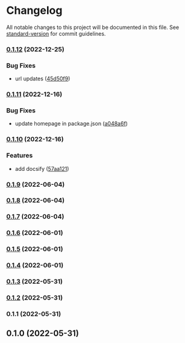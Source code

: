 # Changelog

All notable changes to this project will be documented in this file. See [standard-version](https://github.com/conventional-changelog/standard-version) for commit guidelines.

### [0.1.12](https://github.com/shinokada/svelte-twitter-emoji/compare/v0.1.11...v0.1.12) (2022-12-25)


### Bug Fixes

* url updates ([45d50f9](https://github.com/shinokada/svelte-twitter-emoji/commit/45d50f91710b0f90ae23fdefa431e0ced25ed23c))

### [0.1.11](https://github.com/shinokada/svelte-twitter-emoji/compare/v0.1.10...v0.1.11) (2022-12-16)

### Bug Fixes

- update homepage in package.json ([a048a6f](https://github.com/shinokada/svelte-twitter-emoji/commit/a048a6ff5039679aa9a478eeb50d5bf74c0437d1))

### [0.1.10](https://github.com/shinokada/svelte-twitter-emoji/compare/v0.1.9...v0.1.10) (2022-12-16)

### Features

- add docsify ([57aa121](https://github.com/shinokada/svelte-twitter-emoji/commit/57aa1210ed2e26ec3f94f76c32beb28b00c434ff))

### [0.1.9](https://github.com/shinokada/svelte-twitter-emoji/compare/v0.1.8...v0.1.9) (2022-06-04)

### [0.1.8](https://github.com/shinokada/svelte-twitter-emoji/compare/v0.1.7...v0.1.8) (2022-06-04)

### [0.1.7](https://github.com/shinokada/svelte-twitter-emoji/compare/v0.1.6...v0.1.7) (2022-06-04)

### [0.1.6](https://github.com/shinokada/svelte-twitter-emoji/compare/v0.1.5...v0.1.6) (2022-06-01)

### [0.1.5](https://github.com/shinokada/svelte-twitter-emoji/compare/v0.1.4...v0.1.5) (2022-06-01)

### [0.1.4](https://github.com/shinokada/svelte-twitter-emoji/compare/v0.1.3...v0.1.4) (2022-06-01)

### [0.1.3](https://github.com/shinokada/svelte-twitter-emoji/compare/v0.1.2...v0.1.3) (2022-05-31)

### [0.1.2](https://github.com/shinokada/svelte-twitter-emoji/compare/v0.1.1...v0.1.2) (2022-05-31)

### 0.1.1 (2022-05-31)

## 0.1.0 (2022-05-31)
